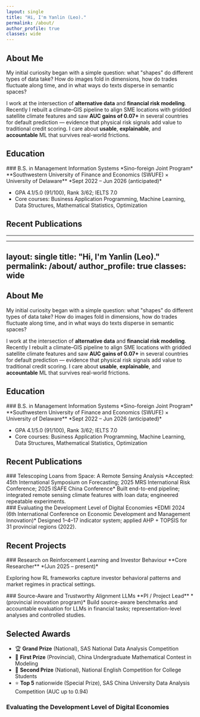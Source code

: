 ```yaml
---
layout: single
title: "Hi, I'm Yanlin (Leo)."
permalink: /about/
author_profile: true
classes: wide
---
```


## About Me

My initial curiosity began with a simple question: what "shapes" do different types of data take? How do images fold in dimensions, how do trades fluctuate along time, and in what ways do texts disperse in semantic spaces?

I work at the intersection of **alternative data** and **financial risk modeling**. Recently I rebuilt a climate–GIS pipeline to align SME locations with gridded satellite climate features and saw **AUC gains of 0.07+** in several countries for default prediction — evidence that physical risk signals add value to traditional credit scoring. I care about **usable**, **explainable**, and **accountable** ML that survives real-world frictions.

## Education

<div class="education-entry" markdown="1">
### B.S. in Management Information Systems
*Sino-foreign Joint Program*  
**Southwestern University of Finance and Economics (SWUFE) × University of Delaware**  
*Sept 2022 – Jun 2026 (anticipated)*

- GPA 4.1/5.0 (91/100), Rank 3/62; IELTS 7.0
- Core courses: Business Application Programming, Machine Learning, Data Structures, Mathematical Statistics, Optimization
</div>

## Recent Publications
---
---
layout: single
title: "Hi, I'm Yanlin (Leo)."
permalink: /about/
author_profile: true
classes: wide
---

## About Me

My initial curiosity began with a simple question: what "shapes" do different types of data take? How do images fold in dimensions, how do trades fluctuate along time, and in what ways do texts disperse in semantic spaces?

I work at the intersection of **alternative data** and **financial risk modeling**. Recently I rebuilt a climate–GIS pipeline to align SME locations with gridded satellite climate features and saw **AUC gains of 0.07+** in several countries for default prediction — evidence that physical risk signals add value to traditional credit scoring. I care about **usable**, **explainable**, and **accountable** ML that survives real-world frictions.

## Education

<div class="education-entry" markdown="1">
### B.S. in Management Information Systems
*Sino-foreign Joint Program*  
**Southwestern University of Finance and Economics (SWUFE) × University of Delaware**  
*Sept 2022 – Jun 2026 (anticipated)*

- GPA 4.1/5.0 (91/100), Rank 3/62; IELTS 7.0
- Core courses: Business Application Programming, Machine Learning, Data Structures, Mathematical Statistics, Optimization
</div>

## Recent Publications

<div class="publication-entry" markdown="1">
### Telescoping Loans from Space: A Remote Sensing Analysis
*Accepted: 45th International Symposium on Forecasting; 2025 MRS International Risk Conference; 2025 ISAFE China Conference*
Built end-to-end pipeline; integrated remote sensing climate features with loan data; engineered repeatable experiments.
</div>

<div class="publication-entry" markdown="1">
### Evaluating the Development Level of Digital Economies
*EDMI 2024 (6th International Conference on Economic Development and Management Innovation)*
Designed 1–4–17 indicator system; applied AHP + TOPSIS for 31 provincial regions (2022).
</div>

## Recent Projects

<div class="project-entry" markdown="1">
### Research on Reinforcement Learning and Investor Behaviour
**Core Researcher** *(Jun 2025 – present)*

Exploring how RL frameworks capture investor behavioral patterns and market regimes in practical settings.
</div>

<div class="project-entry" markdown="1">
### Source-Aware and Trustworthy Alignment LLMs
**PI / Project Lead** *(provincial innovation program)*
Build source-aware benchmarks and accountable evaluation for LLMs in financial tasks; representation-level analyses and controlled studies.
</div>

## Selected Awards

- 🏆 **Grand Prize** (National), SAS National Data Analysis Competition
- 🥇 **First Prize** (Provincial), China Undergraduate Mathematical Contest in Modeling
- 🥈 **Second Prize** (National), National English Competition for College Students
- ⭐ **Top 5** nationwide (Special Prize), SAS China University Data Analysis Competition (AUC up to 0.94)
### Evaluating the Development Level of Digital Economies

